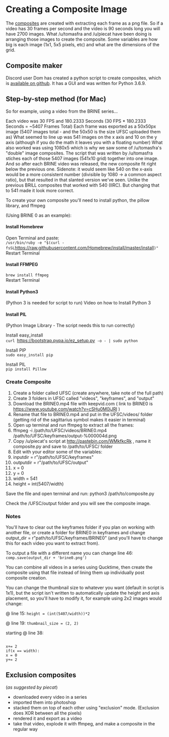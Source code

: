 # Creating a Composite Image

The [composites](Video_Composites "wikilink") are created with
extracting each frame as a png file. So if a video has 30 frames per
second and the video is 90 seconds long you will have 2700 images. What
/u/tomasfra and /u/piecat have been doing is arranging those images to
create the composite. Some variables are how big is each image (1x1, 5x5
pixels, etc) and what are the dimensions of the grid.

## Composite maker 

Discord user Dom has created a python script to create composites, which is [available on github](https://github.com/applesdom/composite). It has a GUI and was written for Python 3.6.9.

## Step-by-step method (for Mac)

So for example, using a video from the BRINE series...

Each video was 30 FPS and 180.2333 Seconds (30 FPS \* 180.2333 Seconds =
\~5407 Frames Total) Each frame was exported as a 50x50px image (5407
images total - and the 50x50 is the size UFSC uploaded them as) What
seemed to line up was 541 images on the x axis and 10 on the y axis
(although if you do the math it leaves you with a floating number) What
also worked was using 1080x5 which is why we saw some of /u/tomasfra's
"double" image composites. The script that was written by /u/tomasfra
stiches each of those 5407 images (541x10 grid) together into one image.
And so after each BRINE video was released, the new composite fit right
below the previous one. Sidenote: it would seem like 540 on the x-axis
would be a more consistent number (divisible by 1080 -\> a common aspect
ratio), but that resulted in that slanted version we've seen. Unlike the
previous BRILL composites that worked with 540 (IIRC). But changing that
to 541 made it look more correct.

To create your own composite you'll need to install python, the pillow
library, and ffmpeg

(Using BRINE 0 as an example):

#### Install Homebrew

Open Terminal and paste:  
` /usr/bin/ruby -e "$(curl -fsSL
 `<https://raw.githubusercontent.com/Homebrew/install/master/install>`)"`  
Restart Terminal

#### Install FFMPEG

`brew install ffmpeg`  
Restart Terminal

#### Install Python3

(Python 3 is needed for script to run) Video on how to Install Python 3

#### Install PIL

(Python Image Library - The script needs this to run correctly)

Install easy\_install  
` curl  `<https://bootstrap.pypa.io/ez_setup.py>`  -o - | sudo
python `  
  
Install PIP  
`sudo easy_install pip`  
  
Install PIL  
`pip install Pillow`  

### Create Composite

1.  Create a folder called UFSC (create anywhere, take note of the full
    path)
2.  Create 3 folders in UFSC called "videos", "keyframes", and "output"
3.  Download the BRINE0.mp4 file with keepvid.com ( link to BRINE0 is
    <https://www.youtube.com/watch?v=cSHu0M0jJRI> )
4.  Rename that file to BRINE0.mp4 and put in the UFSC/videos/ folder
    (getting rid of the sagittarius symbol makes it easier in terminal)
5.  Open up terminal and run ffmpeg to extract all the frames:
6.  ffmpeg -i /path/to/UFSC/videos/BRINE0.mp4
    /path/to/UFSC/keyframes/output-%000004d.png
7.  Copy /u/piecat's script at <http://pastebin.com/WMkfkcRk> , name it
    composite.py and save to /path/to/UFSC/ folder
8.  Edit with your editor some of the variables:
9.  inputdir = r"/path/to/UFSC/keyframes"
10. outputdir = r"/path/to/UFSC/output"
11. x = 0
12. y = 0
13. width = 541
14. height = int(5407/width)

Save the file and open terminal and run: python3 /path/to/composite.py

Check the /UFSC/output folder and you will see the composite image.

### Notes

You'll have to clear out the keyframes folder if you plan on working
with another file, or create a folder for BRINE0 in keyframes and change
output\_dir = r"path/to/UFSC/keyframes/BRINE0" (and you'll have to
change this for each video you want to extract from).

To output a file with a different name you can change line 46:
`comp.save(output_dir + 'brine0.png')`

You can combine all videos in a series using Qucktime, then create the
composite using that file instead of lining them up individually post
composite creation.

You can change the thumbnail size to whatever you want (default in
script is 1x1), but the script isn't written to automatically update the
height and axis placement, so you'll have to modify it, for example
using 2x2 images would change:

@ line 15: `height = (int(5407/width))*2`

@ line 19: `thumbnail_size = (2, 2)`

starting @ line 38:

`  `  
`x+= 2 `  
`if(x == width): `  
`x = 0 `  
`y+= 2`

## Exclusion composites

(*as suggested by piecat*)

  - downloaded every video in a series
  - imported them into photoshop
  - stacked them on top of each other using "exclusion" mode. (Exclusion
    does XOR between all the pixels)
  - rendered it and export as a video
  - take that video, explode it with ffmpeg, and make a composite in the
    regular way
